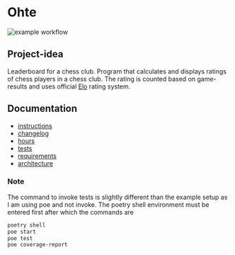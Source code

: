 # Ohte
![example workflow](https://github.com/iritmaximus/ohte/actions/workflows/build.yml/badge.svg)

## Project-idea
Leaderboard for a chess club. Program that calculates and displays ratings of
chess players in a chess club. The rating is counted based on game-results and
uses official [Elo](https://en.wikipedia.org/wiki/Chess_rating_system#Elo_rating_system) rating system.


## Documentation

* [instructions](./docs/instructions.md)
* [changelog](./docs/changelog.md)
* [hours](./docs/hours.md)
* [tests](./docs/tests.md)
* [requirements](./docs/requirements.md)
* [architecture](./docs/architecture.md)

### Note
The command to invoke tests is slightly different than the
example setup as I am using poe and not invoke.
The poetry shell environment must be entered first after which
the commands are

```bash
poetry shell
poe start
poe test
poe coverage-report
```
